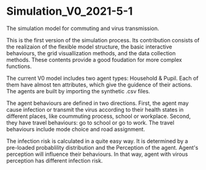 # Simulation_V0_2021-5-1
The simulation model for commuting and virus transmission.

This is the first version of the simulation process. Its contribution consists of the realizaion of the flexible model structure, 
the basic interactive behaviours, the grid visuallization methods, and the data collection methods. These contents provide a good 
foudation for more complex functions.

The current V0 model includes two agent types: Household & Pupil. Each of them have almost ten attributes, which give the guidence
of their actions. The agents are built by importing the synthetic .csv files.

The agent behaviours are defined in two directions. First, the agent may cause infection or transmit the virus according to their
health states in different places, like coummuting process, school or workplace. Second, they have travel behaviours: go to school 
or go to work. The travel behaviours include mode choice and road assignment. 

The infection risk is calculated in a quite easy way. It is determined by a pre-loaded probablility distribution and the Perception 
of the agent. Agent's perception will influence their behaviours. In that way, agent with virous perception has different infection
risk.
